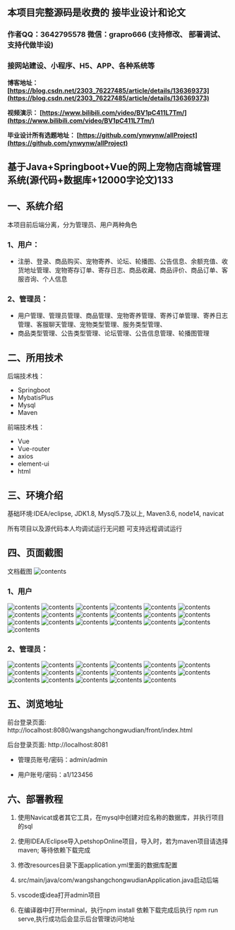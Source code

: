 ## 本项目完整源码是收费的  接毕业设计和论文

### 作者QQ：3642795578 微信：grapro666 (支持修改、 部署调试、 支持代做毕设)

### 接网站建设、小程序、H5、APP、各种系统等

**博客地址：
[https://blog.csdn.net/2303_76227485/article/details/136369373](https://blog.csdn.net/2303_76227485/article/details/136369373)**

**视频演示：
[https://www.bilibili.com/video/BV1pC411L7Tm/](https://www.bilibili.com/video/BV1pC411L7Tm/)**

**毕业设计所有选题地址：
[https://github.com/ynwynw/allProject](https://github.com/ynwynw/allProject)**

## 基于Java+Springboot+Vue的网上宠物店商城管理系统(源代码+数据库+12000字论文)133

## 一、系统介绍
本项目前后端分离，分为管理员、用户两种角色

### 1、用户：
- 注册、登录、商品购买、宠物寄养、论坛、轮播图、公告信息、余额充值、收货地址管理、宠物寄存订单、寄存日志、商品收藏、商品评价、商品订单、客服咨询、个人信息
### 2、管理员：
- 用户管理、管理员管理、商品管理、宠物寄养管理、寄养订单管理、寄养日志管理、客服聊天管理、宠物类型管理、服务类型管理、
- 商品类型管理、公告类型管理、论坛管理、公告信息管理、轮播图管理

## 二、所用技术

后端技术栈：

- Springboot
- MybatisPlus
- Mysql
- Maven

前端技术栈：

- Vue 
- Vue-router 
- axios 
- element-ui
- html

## 三、环境介绍

基础环境:IDEA/eclipse, JDK1.8, Mysql5.7及以上, Maven3.6, node14, navicat

所有项目以及源代码本人均调试运行无问题 可支持远程调试运行

## 四、页面截图
文档截图
![contents](./picture/picture0.png)
### 1、用户
![contents](./picture/picture1.png)
![contents](./picture/picture2.png)
![contents](./picture/picture3.png)
![contents](./picture/picture4.png)
![contents](./picture/picture5.png)
![contents](./picture/picture6.png)
![contents](./picture/picture7.png)
![contents](./picture/picture8.png)
![contents](./picture/picture9.png)
![contents](./picture/picture10.png)
![contents](./picture/picture11.png)
![contents](./picture/picture12.png)
![contents](./picture/picture13.png)
![contents](./picture/picture14.png)
![contents](./picture/picture15.png)
![contents](./picture/picture16.png)
![contents](./picture/picture17.png)
![contents](./picture/picture18.png)
![contents](./picture/picture36.png)
### 2、管理员：
![contents](./picture/picture19.png)
![contents](./picture/picture20.png)
![contents](./picture/picture21.png)
![contents](./picture/picture22.png)
![contents](./picture/picture23.png)
![contents](./picture/picture24.png)
![contents](./picture/picture25.png)
![contents](./picture/picture26.png)
![contents](./picture/picture27.png)
![contents](./picture/picture28.png)
![contents](./picture/picture29.png)
![contents](./picture/picture30.png)
![contents](./picture/picture31.png)
![contents](./picture/picture32.png)
![contents](./picture/picture33.png)
![contents](./picture/picture34.png)
![contents](./picture/picture35.png)

## 五、浏览地址
前台登录页面: http://localhost:8080/wangshangchongwudian/front/index.html

后台登录页面: http://localhost:8081

- 管理员账号/密码：admin/admin

- 用户账号/密码：a1/123456

## 六、部署教程

1. 使用Navicat或者其它工具，在mysql中创建对应名称的数据库，并执行项目的sql

2. 使用IDEA/Eclipse导入petshopOnline项目，导入时，若为maven项目请选择maven; 等待依赖下载完成

3. 修改resources目录下面application.yml里面的数据库配置

4. src/main/java/com/wangshangchongwudianApplication.java启动后端

5. vscode或idea打开admin项目

6. 在编译器中打开terminal，执行npm install 依赖下载完成后执行 npm run serve,执行成功后会显示后台管理访问地址

